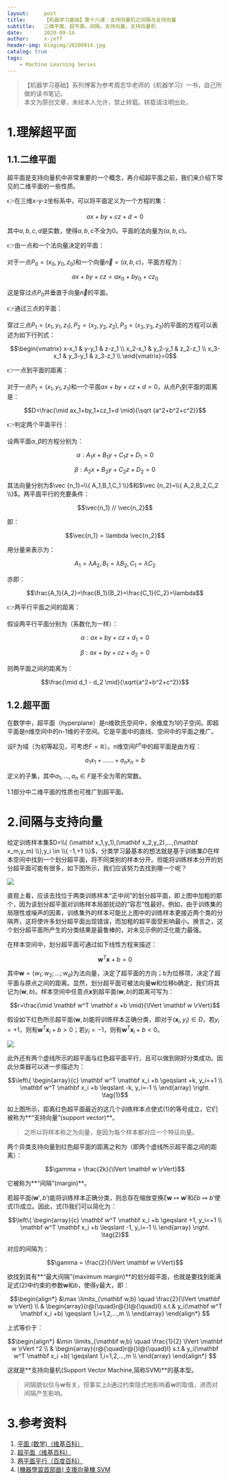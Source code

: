 ```yaml
---
layout:     post
title:      【机器学习基础】第十六课：支持向量机之间隔与支持向量
subtitle:   二维平面，超平面，间隔，支持向量，支持向量机
date:       2020-09-14
author:     x-jeff
header-img: blogimg/20200914.jpg
catalog: true
tags:
    - Machine Learning Series
---
```

>【机器学习基础】系列博客为参考周志华老师的《机器学习》一书，自己所做的读书笔记。  
>本文为原创文章，未经本人允许，禁止转载。转载请注明出处。

# 1.理解超平面

## 1.1.二维平面

超平面是支持向量机中非常重要的一个概念，再介绍超平面之前，我们来介绍下常见的二维平面的一些性质。

👉在三维x-y-z坐标系中，可以将平面定义为一个方程的集：

$$ax+by+cz+d=0$$

其中$a,b,c,d$是实数，使得$a,b,c$不全为0。平面的法向量为$(a,b,c)$。

👉由一点和一个法向量决定的平面：

对于一点$P_0=(x_0,y_0,z_0)$和一个向量$\vec n=(a,b,c)$，平面方程为：

$$ax+by+cz=ax_0+by_0+cz_0$$

这是穿过点$P_0$并垂直于向量$\vec n$的平面。

👉通过三点的平面：

穿过三点$P_1=(x_1,y_1,z_1),P_2=(x_2,y_2,z_2),P_3=(x_3,y_3,z_3)$的平面的方程可以表述为如下行列式：

$$\begin{vmatrix} x-x_1 & y-y_1 & z-z_1 \\  x_2-x_1 & y_2-y_1 & z_2-z_1 \\ x_3-x_1 & y_3-y_1 & z_3-z_1 \\ \end{vmatrix}=0$$

👉一点到平面的距离：

对于一点$P_1=(x_1,y_1,z_1)$和一个平面$ax+by+cz+d=0$，从点$P_1$到平面的距离是：

$$D=\frac{\mid ax_1+by_1+cz_1+d \mid}{\sqrt {a^2+b^2+c^2}}$$

👉判定两个平面平行：

设两平面$\alpha,\beta$的方程分别为：

$$\alpha:A_1 x+B_1y+C_1z+D_1=0$$

$$\beta:A_2 x+B_2y+C_2z+D_2=0$$

其法向量分别为$\vec {n_1}=\\{ A_1,B_1,C_1 \\}$和$\vec {n_2}=\\{ A_2,B_2,C_2 \\}$。两平面平行的充要条件：

$$\vec{n_1} // \vec{n_2}$$

即：

$$\vec{n_1} = \lambda \vec{n_2}$$

用分量来表示为：

$$A_1=\lambda A_2,B_1=\lambda B_2,C_1=\lambda C_2$$

亦即：

$$\frac{A_1}{A_2}=\frac{B_1}{B_2}=\frac{C_1}{C_2}=\lambda$$

👉两平行平面之间的距离：

假设两平行平面分别为（系数化为一样）：

$$\alpha : ax+by+cz+d_1=0$$

$$\beta : ax+by+cz+d_2=0$$

则两平面之间的距离为：

$$\frac{\mid d_1 - d_2 \mid}{\sqrt{a^2+b^2+c^2}}$$

## 1.2.超平面

在数学中，超平面（hyperplane）是n维欧氏空间中，余维度为1的子空间。即超平面是n维空间中的n-1维的子空间。它是平面中的直线、空间中的平面之推广。

设F为域（为初等起见，可考虑$F=\mathbb R$）。n维空间$F^n$中的超平面是由方程：

$$a_1x_1 + ...... + a_n x_n=b$$

定义的子集，其中$a_1,...,a_n \in F$是不全为零的常数。

1.1部分中二维平面的性质也可推广到超平面。

# 2.间隔与支持向量

给定训练样本集$D=\\{ (\mathbf x_1,y_1),(\mathbf x_2,y_2),...,(\mathbf x_m,y_m) \\},y_i \in \\{ -1,+1 \\}$，分类学习最基本的想法就是基于训练集$D$在样本空间中找到一个划分超平面，将不同类别的样本分开。但能将训练样本分开的划分超平面可能有很多，如下图所示，我们应该努力去找到哪一个呢？

![](https://github.com/x-jeff/BlogImage/raw/master/MachineLearningSeries/Lesson16/16x1.png)

直观上看，应该去找位于两类训练样本“正中间”的划分超平面，即上图中加粗的那个，因为该划分超平面对训练样本局部扰动的“容忍”性最好。例如，由于训练集的局限性或噪声的因素，训练集外的样本可能比上图中的训练样本更接近两个类的分隔界，这将使许多划分超平面出现错误，而加粗的超平面受影响最小。换言之，这个划分超平面所产生的分类结果是最鲁棒的，对未见示例的泛化能力最强。

在样本空间中，划分超平面可通过如下线性方程来描述：

$$\mathbf w^T \mathbf x +b = 0$$

其中$\mathbf w=(w_1;w_2;...;w_d)$为法向量，决定了超平面的方向；b为位移项，决定了超平面与原点之间的距离。显然，划分超平面可被法向量$\mathbf w$和位移b确定，我们将其记为$(\mathbf w,b)$。样本空间中任意点$\mathbf x$到超平面$(\mathbf w,b)$的距离可写为：

$$r=\frac{\mid \mathbf w^T \mathbf x +b \mid}{\lVert \mathbf w \rVert}$$

假设如下红色所示超平面$(\mathbf w,b)$能将训练样本正确分类，即对于$(\mathbf x_i,y_i) \in D$，若$y_i=+1$，则有$\mathbf w^T \mathbf x_i +b>0$；若$y_i=-1$，则有$\mathbf w^T \mathbf x_i +b<0$。

![](https://github.com/x-jeff/BlogImage/raw/master/MachineLearningSeries/Lesson16/16x2.png)

此外还有两个虚线所示的超平面与红色超平面平行，且可以做到刚好分类成功。因此分类器可以进一步描述为：

$$\left\{ \begin{array}{c} \mathbf w^T \mathbf x_i +b \geqslant +k, y_i=+1 \\ \mathbf w^T \mathbf x_i +b \leqslant -k, y_i=-1 \\ \end{array} \right. \tag{1}$$

如上图所示，距离红色超平面最近的这几个训练样本点使式(1)的等号成立，它们被称为**“支持向量”(support vector)**。

>之所以将样本称之为向量，是因为每个样本都对应一个特征向量。

两个异类支持向量到红色超平面的距离之和为（即两个虚线所示超平面之间的距离）：

$$\gamma = \frac{2k}{\lVert \mathbf w \rVert}$$

它被称为**“间隔”(margin)**。

若超平面$(\mathbf w',b')$能将训练样本正确分类，则总存在缩放变换$\xi \mathbf w \mapsto \mathbf w'$和$\xi b \mapsto b'$使式(1)成立。因此，式(1)我们可以简化为：

$$\left\{ \begin{array}{c} \mathbf w^T \mathbf x_i +b \geqslant +1, y_i=+1 \\ \mathbf w^T \mathbf x_i +b \leqslant -1, y_i=-1 \\ \end{array} \right. \tag{2}$$

对应的间隔为：

$$\gamma = \frac{2}{\lVert \mathbf w \rVert}$$

欲找到具有**“最大间隔”(maximum margin)**的划分超平面，也就是要找到能满足式(2)中约束的参数$\mathbf w$和$b$，使得$\gamma$最大，即：

$$\begin{align*}
&\max \limits_{\mathbf w,b} \quad \frac{2}{\lVert \mathbf w \rVert} \\ & \begin{array}{r@{\quad}r@{}l@{\quad}l} s.t.& y_i(\mathbf w^T \mathbf x_i +b) \geqslant 1,i=1,2,...,m \\ \end{array} \end{align*} $$

上式等价于：

$$\begin{align*}
&\min \limits_{\mathbf w,b} \quad \frac{1}{2} \lVert \mathbf w \rVert ^2 \\ & \begin{array}{r@{\quad}r@{}l@{\quad}l} s.t.& y_i(\mathbf w^T \mathbf x_i +b) \geqslant 1,i=1,2,...,m \\ \end{array} \end{align*} $$

这就是**支持向量机(Support Vector Machine,简称SVM)**的基本型。

>间隔貌似仅与$\mathbf w$有关，但事实上$b$通过约束隐式地影响着$\mathbf w$的取值，进而对间隔产生影响。

# 3.参考资料

1. [平面 (数学)（维基百科）](https://zh.wikipedia.org/wiki/平面_(数学))
2. [超平面（维基百科）](https://zh.wikipedia.org/wiki/%E8%B6%85%E5%B9%B3%E9%9D%A2)
3. [两平面平行（百度百科）](https://baike.baidu.com/item/两平面平行/18876904?fr=aladdin)
4. [[機器學習首部曲] 支援向量機 SVM](https://pyecontech.com/2020/03/24/%E6%A9%9F%E5%99%A8%E5%AD%B8%E7%BF%92%E9%A6%96%E9%83%A8%E6%9B%B2-%E6%94%AF%E6%8F%B4%E5%90%91%E9%87%8F%E6%A9%9F-svm/)